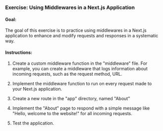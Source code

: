 ### Exercise: Using Middlewares in a Next.js Application

#### Goal:

The goal of this exercise is to practice using middlewares in a Next.js application to enhance and modify requests and responses in a systematic way.

#### Instructions:

1. Create a custom middleware function in the "middleware" file. For example, you can create a middleware that logs information about incoming requests, such as the request method, URL.

2. Implement the middleware function to run on every request made to your Next.js application.
3. Create a new route in the "app" directory, named "About"

4. Implement the "About" page to respond with a simple message like "Hello, welcome to the website!" for all incoming requests.

5. Test the application.
